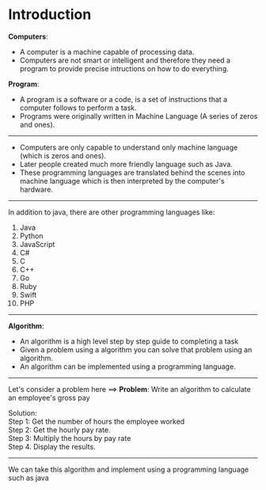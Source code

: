 # Introduction
**Computers**:
- A computer is a machine capable of processing data.
- Computers are not smart or intelligent and therefore they need a program to provide precise intructions on how to do everything.

**Program**:
- A program is a software or a code, is a set of instructions that a computer follows to perform a task.
- Programs were originally written in Machine Language (A series of zeros and ones).

---

- Computers are only capable to understand only machine language (which is zeros and ones).
- Later people created much more friendly language such as Java.
- These programming languages are translated behind the scenes into machine language which is then interpreted by the computer's hardware.

---

In addition to java, there are other programming languages like:
1. Java
2. Python
3. JavaScript
4. C#
5. C
6. C++
7. Go
8. Ruby
9. Swift
10. PHP

---
**Algorithm**:
- An algorithm is a high level step by step guide to completing a task
- Given a problem using a algorithm you can solve that problem using an algorithm.
- An algorithm can be implemented using a programming language.

---

Let's consider a problem here ==>
**Problem**:
Write an algorithm to calculate an employee's gross pay

Solution:<br>
Step 1: Get the number of hours the employee worked<br>
Step 2: Get the hourly pay rate.<br>
Step 3: Multiply the hours by pay rate <br>
Step 4. Display the results. <br>

---

We can take this algorithm and implement using a programming language such as java 
